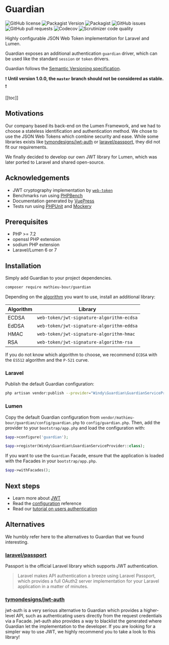 # Guardian
![GitHub license](https://img.shields.io/github/license/mathieu-bour/guardian?style=flat-square)
![Packagist Version](https://img.shields.io/packagist/v/mathieu-bour/guardian?style=flat-square)
![Packagist](https://img.shields.io/packagist/dt/mathieu-bour/guardian?style=flat-square)
![GitHub issues](https://img.shields.io/github/issues/mathieu-bour/guardian?style=flat-square)
![GitHub pull requests](https://img.shields.io/github/issues-pr/mathieu-bour/guardian?style=flat-square)
![Codecov](https://img.shields.io/codecov/c/gh/mathieu-bour/guardian?style=flat-square)
![Scrutinizer code quality](https://img.shields.io/scrutinizer/quality/g/mathieu-bour/guardian?style=flat-square)

Highly configurable JSON Web Token implementation for Laravel and Lumen.

Guardian exposes an additional authentication `guardian` driver, which can be used like the standard `session` or `token` drivers.

Guardian follows the [Semantic Versioning specification](https://semver.org).

:heavy_exclamation_mark: **Until version 1.0.0, the `master` branch should not be considered as stable.** :heavy_exclamation_mark:

[[toc]]


## Motivations
Our company based its back-end on the Lumen Framework, and we had to choose a stateless identification and authentication method.
We chose to use the JSON Web Tokens which combine security and ease.
While some libraries exists like [tymondesigns/jwt-auth](https://github.com/tymondesigns/jwt-auth) or [laravel/passport](https://github.com/laravel/passport), they did not fit our requirements.

We finally decided to develop our own JWT library for Lumen, which was later ported to Laravel and shared open-source.


## Acknowledgements
- JWT cryptography implementation by [`web-token`](https://github.com/web-token/jwt-framework)
- Benchmarks run using [PHPBench](https://github.com/phpbench/phpbench)
- Documentation generated by [VuePress](https://vuepress.vuejs.org/)
- Tests run using [PHPUnit](https://phpunit.de/) and [Mockery](https://github.com/mockery/mockery)


## Prerequisites
- PHP >= 7.2
- openssl PHP extension
- sodium PHP extension
- Laravel/Lumen 6 or 7


## Installation
Simply add Guardian to your project dependencies.

```bash
composer require mathieu-bour/guardian
```

Depending on the [algorithm](/reference/configuration.html#key) you want to use, install an additional library:

| Algorithm | Library                                   |
|-----------|-------------------------------------------|
| ECDSA     | `web-token/jwt-signature-algorithm-ecdsa` |
| EdDSA     | `web-token/jwt-signature-algorithm-eddsa` |
| HMAC      | `web-token/jwt-signature-algorithm-hmac`  |
| RSA       | `web-token/jwt-signature-algorithm-rsa`   |

If you do not know which algorithm to choose, we recommend `ECDSA` with the `ES512` algorithm and the `P-521` curve.

### Laravel
Publish the default Guardian configuration:

```bash
php artisan vendor:publish --provider="Windy\Guardian\GuardianServiceProvider"
```

### Lumen
Copy the default Guardian configuration from `vendor/mathieu-bour/guardian/config/guardian.php` to `config/guardian.php`.
Then, add the provider to your `bootstrap/app.php` and load the configuration with:

```php
$app->configure('guardian');

$app->register(Windy\Guardian\GuardianServiceProvider::class);
```

If you want to use the `Guardian` Facade, ensure that the application is loaded with the Facades in your `bootstrap/app.php`.

```php
$app->withFacades();
```


## Next steps
- Learn more about [JWT](/reference/jwt)
- Read the [configuration](/reference/configuration) reference
- Read our [tutorial on users authentication](/case-studies/authentication)


## Alternatives
We humbly refer here to the alternatives to Guardian that we found interesting.

### [laravel/passport](https://github.com/laravel/passport)
Passport is the official Laravel library which supports JWT authentication.

> Laravel makes API authentication a breeze using Laravel Passport, which provides a full OAuth2 server implementation for your Laravel application in a matter of minutes.

### [tymondesigns/jwt-auth](https://github.com/tymondesigns/jwt-auth)
jwt-auth is a very serious alternative to Guardian which provides a higher-level API, such as authenticating users directly from the request credentials via a Facade.
jwt-auth also provides a way to blacklist the generated where Guardian let the implementation to the developer.
If you are looking for a simpler way to use JWT, we highly recommend you to take a look to this library!
